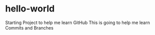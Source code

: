 # hello-world
Starting Project to help me learn GitHub
This is going to help me learn Commits and Branches 
